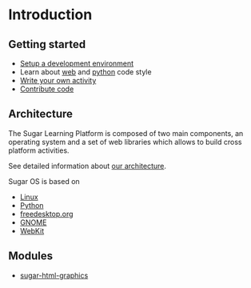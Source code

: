 Introduction
============

Getting started
---------------

* [Setup a development environment](dev-environment.md.html)
* Learn about [web](html-style.md.html) and
[python](python-style.md.html) code style
* [Write your own activity](activity.md.html)
* [Contribute code](contributing.md.html)

Architecture
------------

The Sugar Learning Platform is composed of two main components, an operating
system and a set of web libraries which allows to build cross platform
activities.

See detailed information about [our
architecture](web-architecture.md.html).

Sugar OS is based on

* [Linux](http://en.wikipedia.org/wiki/Linux/)
* [Python](http://www.python.org/)
* [freedesktop.org](http://www.freedesktop.org/)
* [GNOME](http://www.gnome.org/)
* [WebKit](http://www.webkit.org/)

Modules
-------

* [sugar-html-graphics](sugar-html-graphics/README.md.html)
